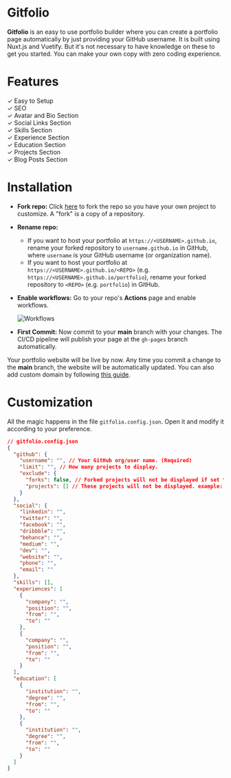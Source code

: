 # Gitfolio
**Gitfolio** is an easy to use portfolio builder where you can create a portfolio page automatically by just providing your GitHub username. It is built using Nuxt.js and Vuetify. But it's not necessary to have knowledge on these to get you started. You can make your own copy with zero coding experience.

# Features
✓ Easy to Setup  
✓ SEO  
✓ Avatar and Bio Section  
✓ Social Links Section  
✓ Skills Section  
✓ Experience Section  
✓ Education Section  
✓ Projects Section  
✓ Blog Posts Section  

# Installation
- **Fork repo:** Click [here](https://github.com/MehdiRtal/Gtfolio/fork) to fork the repo so you have your own project to customize. A "fork" is a copy of a repository.
- **Rename repo:**
  - If you want to host your portfolio at `https://<USERNAME>.github.io`, rename your forked repository to `username.github.io` in GitHub, where `username` is your GitHub username (or organization name).
  - If you want to host your portfolio at `https://<USERNAME>.github.io/<REPO>` (e.g. `https://<USERNAME>.github.io/portfolio`), rename your forked repository to `<REPO>` (e.g. `portfolio`) in GitHub.
- **Enable workflows:** Go to your repo's **Actions** page and enable workflows.

  ![Workflows](https://arifszn.github.io/assets/img/hosted/gitprofile/workflows.png)

- **First Commit:** Now commit to your **main** branch with your changes. The CI/CD pipeline will publish your page at the `gh-pages` branch automatically.

Your portfolio website will be live by now. Any time you commit a change to the **main** branch, the website will be automatically updated. You can also add custom domain by following [this guide](https://github.com/arifszn/gitprofile/discussions/126).

# Customization
All the magic happens in the file `gitfolio.config.json`. Open it and modify it according to your preference.

```json
// gitfolio.config.json
{
  "github": {
    "username": "", // Your GitHub org/user name. (Required)
    "limit": "", // How many projects to display.
    "exclude": {
      "forks": false, // Forked projects will not be displayed if set to true.
      "projects": [] // These projects will not be displayed. example: ['my-project1', 'my-project2']
    }
  },
  "social": {
    "linkedin": "",
    "twitter": "",
    "facebook": "",
    "dribbble": "",
    "behance": "",
    "medium": "",
    "dev": "",
    "website": "",
    "phone": "",
    "email": ""
  },
  "skills": [],
  "experiences": [
    {
      "company": "",
      "position": "",
      "from": "",
      "to": ""
    },
    {
      "company": "",
      "position": "",
      "from": "",
      "to": ""
    }
  ],
  "education": [
    {
      "institution": "",
      "degree": "",
      "from": "",
      "to": ""
    },
    {
      "institution": "",
      "degree": "",
      "from": "",
      "to": ""
    }
  ]
}
```
